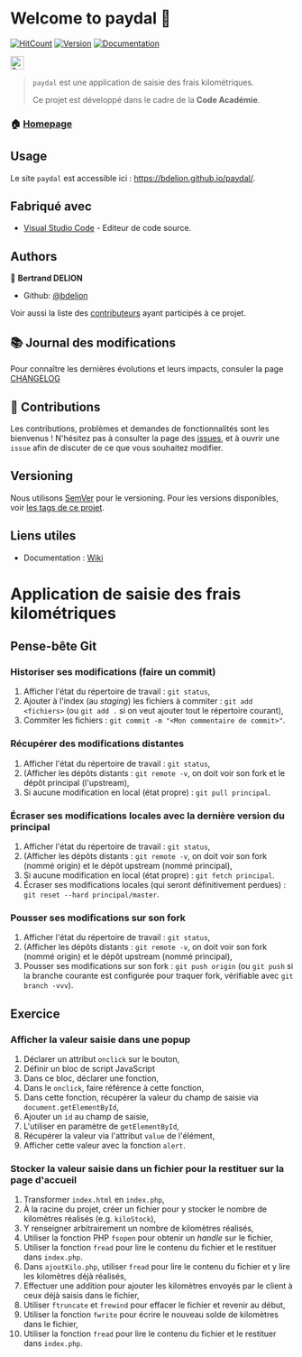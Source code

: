 # Welcome to paydal 👋

[![HitCount](http://hits.dwyl.io/bdelion/paydal.svg)](http://hits.dwyl.io/bdelion/paydal) [![Version](https://img.shields.io/badge/version-0.0.1-blue.svg?cacheSeconds=2592000)](https://img.shields.io/badge/version-0.0.1-SNAPSHOT-blue.svg?cacheSeconds=2592000) [![Documentation](https://img.shields.io/badge/documentation-yes-brightgreen.svg)](https://github.com/bdelion/paydal/wiki)

<p>
<a href="https://sourcerer.io/bdelion"><img src="https://sourcerer.io/icons/logo-sharing.svg"height="24px" alt="Sourcerer"></a>
</p>

> `paydal` est une application de saisie des frais kilométriques.
> 
> Ce projet est développé dans le cadre de la **Code Académie**.

### 🏠 [Homepage](https://github.com/bdelion/paydal/tree/master)

## Usage

Le site `paydal` est accessible ici : https://bdelion.github.io/paydal/.

## Fabriqué avec

* [Visual Studio Code](https://code.visualstudio.com/) - Editeur de code source.

## Authors

👤 **Bertrand DELION**

* Github: [@bdelion](https://github.com/bdelion)

Voir aussi la liste des [contributeurs](https://github.com/bdelion/paydal/graphs/contributors) ayant participés à ce projet.

## :books: Journal des modifications

Pour connaître les dernières évolutions et leurs impacts, consuler la page [CHANGELOG](CHANGELOG.md)

## 🤝 Contributions

Les contributions, problèmes et demandes de fonctionnalités sont les bienvenus !
N'hésitez pas à consulter la page des [issues](https://github.com/bdelion/paydal/issues), et à ouvrir une `issue` afin de discuter de ce que vous souhaitez modifier.

## Versioning

Nous utilisons [SemVer](http://semver.org/) pour le versioning. Pour les versions disponibles, voir [les tags de ce projet](https://github.com/bdelion/paydal/tags).

## Liens utiles

* Documentation : [Wiki](https://github.com/bdelion/paydal/wiki)


# Application de saisie des frais kilométriques

## Pense-bête Git

### Historiser ses modifications (faire un commit)

1. Afficher l'état du répertoire de travail : `git status`,
2. Ajouter à l'index (au _staging_) les fichiers à commiter : `git add <fichiers>` (ou `git add .` si on veut ajouter tout le répertoire courant),
3. Commiter les fichiers : `git commit -m "<Mon commentaire de commit>"`.

### Récupérer des modifications distantes

1. Afficher l'état du répertoire de travail : `git status`,
2. (Afficher les dépôts distants : `git remote -v`, on doit voir son fork et le dépôt principal (l'upstream),
3. Si aucune modification en local (état propre) : `git pull principal`.

### Écraser ses modifications locales avec la dernière version du principal

1. Afficher l'état du répertoire de travail : `git status`,
2. (Afficher les dépôts distants : `git remote -v`, on doit voir son fork (nommé origin) et le dépôt upstream (nommé principal),
3. Si aucune modification en local (état propre) : `git fetch principal`.
4. Écraser ses modifications locales (qui seront définitivement perdues) : `git reset --hard principal/master`.

### Pousser ses modifications sur son fork

1. Afficher l'état du répertoire de travail : `git status`,
2. (Afficher les dépôts distants : `git remote -v`, on doit voir son fork (nommé origin) et le dépôt upstream (nommé principal),
3. Pousser ses modifications sur son fork : `git push origin` (ou `git push` si la branche courante est configurée pour traquer fork, vérifiable avec `git branch -vvv`).

## Exercice

### Afficher la valeur saisie dans une popup

1. Déclarer un attribut `onclick` sur le bouton,
2. Définir un bloc de script JavaScript
3. Dans ce bloc, déclarer une fonction,
4. Dans le `onclick`, faire référence à cette fonction,
5. Dans cette fonction, récupérer la valeur du champ de saisie via `document.getElementById`,
6. Ajouter un `id` au champ de saisie,
7. L'utiliser en paramètre de `getElementById`,
8. Récupérer la valeur via l'attribut `value` de l'élément,
9. Afficher cette valeur avec la fonction `alert`.

### Stocker la valeur saisie dans un fichier pour la restituer sur la page d'accueil

1. Transformer `index.html` en `index.php`,
2. À la racine du projet, créer un fichier pour y stocker le nombre de kilomètres réalisés (e.g. `kiloStock`),
3. Y renseigner arbitrairement un nombre de kilomètres réalisés,
4. Utiliser la fonction PHP `fsopen` pour obtenir un _handle_ sur le fichier,
5. Utiliser la fonction `fread` pour lire le contenu du fichier et le restituer dans `index.php`.
6. Dans `ajoutKilo.php`, utiliser `fread` pour lire le contenu du fichier et y lire les kilomètres déjà réalisés,
7. Effectuer une addition pour ajouter les kilomètres envoyés par le client à ceux déjà saisis dans le fichier,
8. Utiliser `ftruncate` et `frewind` pour effacer le fichier et revenir au début,
9. Utiliser la fonction `fwrite` pour écrire le nouveau solde de kilomètres dans le fichier,
10. Utiliser la fonction `fread` pour lire le contenu du fichier et le restituer dans `index.php`.